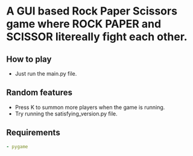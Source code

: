 # A GUI based Rock Paper Scissors game where ROCK PAPER and SCISSOR litereally fight each other.

## How to play

- Just run the main.py file.

## Random features

- Press K to summon more players when the game is running.
- Try running the satisfying_version.py file.

## Requirements

```yaml
- pygame
```